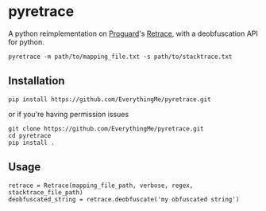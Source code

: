 pyretrace
=========

A python reimplementation on [Proguard][1]'s [Retrace][2], with a deobfuscation API for python.

	pyretrace -m path/to/mapping_file.txt -s path/to/stacktrace.txt


Installation
------------

	pip install https://github.com/EverythingMe/pyretrace.git
	
or if you're having permission issues

	git clone https://github.com/EverythingMe/pyretrace.git
	cd pyretrace
	pip install .
	
	
Usage
-----

	retrace = Retrace(mapping_file_path, verbose, regex, stacktrace_file_path)
	deobfuscated_string = retrace.deobfuscate('my obfuscated string')
	

[1]: http://proguard.sourceforge.net/
[2]: http://proguard.sourceforge.net/index.html#manual/retrace/introduction.html